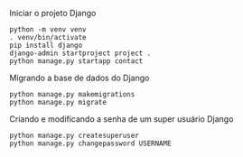 Iniciar o projeto Django

```
python -m venv venv
. venv/bin/activate
pip install django
django-admin startproject project .
python manage.py startapp contact
```

Migrando a base de dados do Django

```
python manage.py makemigrations
python manage.py migrate
```

Criando e modificando a senha de um super usuário Django

```
python manage.py createsuperuser
python manage.py changepassword USERNAME
```
